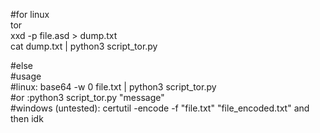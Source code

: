 #for linux<br>
tor<br>
xxd -p file.asd > dump.txt<br>
cat dump.txt | python3 script_tor.py<br>

#else<br>
#usage<br>
#linux: base64 -w 0 file.txt | python3 script_tor.py<br>
#or :python3 script_tor.py "message"<br>
#windows (untested): certutil -encode -f "file.txt" "file_encoded.txt" and then idk<br> 
#
